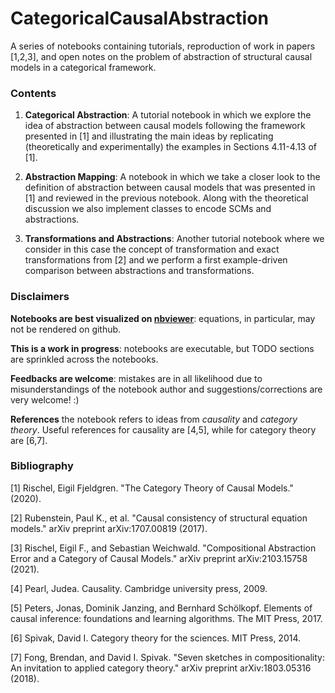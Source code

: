 
# CategoricalCausalAbstraction
A series of notebooks containing tutorials, reproduction of work in papers [1,2,3], and open notes on the problem of abstraction of structural causal models in a categorical framework.

### Contents

1. **Categorical Abstraction**: A tutorial notebook in which we explore the idea of abstraction between causal models following the framework presented in [1] and illustrating the main ideas by replicating (theoretically and experimentally) the examples in Sections 4.11-4.13 of [1].

2. **Abstraction Mapping**: A notebook in which we take a closer look to the definition of abstraction between causal models that was presented in [1] and reviewed in the previous notebook. Along with the theoretical discussion we also implement classes to encode SCMs and abstractions.

3. **Transformations and Abstractions**: Another tutorial notebook where we consider in this case the concept of transformation and exact transformations from [2] and we perform a first example-driven comparison between abstractions and transformations.

### Disclaimers

**Notebooks are best visualized on [nbviewer](https://nbviewer.jupyter.org/)**: equations, in particular, may not be rendered on github.

**This is a work in progress**: notebooks are executable, but TODO sections are sprinkled across the notebooks.

**Feedbacks are welcome**: mistakes are in all likelihood due to misunderstandings of the notebook author and suggestions/corrections are very welcome! :)

**References** the notebook refers to ideas from *causality* and *category theory*. Useful references for causality are [4,5], while for category theory are [6,7].

### Bibliography

[1] Rischel, Eigil Fjeldgren. "The Category Theory of Causal Models." (2020).

[2] Rubenstein, Paul K., et al. "Causal consistency of structural equation models." arXiv preprint arXiv:1707.00819 (2017).

[3] Rischel, Eigil F., and Sebastian Weichwald. "Compositional Abstraction Error and a Category of Causal Models." arXiv preprint arXiv:2103.15758 (2021).

[4] Pearl, Judea. Causality. Cambridge university press, 2009.

[5] Peters, Jonas, Dominik Janzing, and Bernhard Schölkopf. Elements of causal inference: foundations and learning algorithms. The MIT Press, 2017.

[6] Spivak, David I. Category theory for the sciences. MIT Press, 2014.

[7] Fong, Brendan, and David I. Spivak. "Seven sketches in compositionality: An invitation to applied category theory." arXiv preprint arXiv:1803.05316 (2018).
